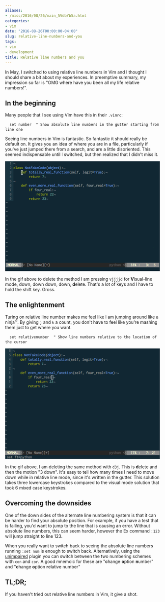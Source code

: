 ```yaml
---
aliases:
- /misc/2016/08/26/main_5VdbYb5a.html
categories:
- vim
date: "2016-08-26T00:00:00-04:00"
slug: relative-line-numbers-and-you
tags:
- vim
- development
title: Relative line numbers and you
---
```



In May, I switched to using relative line numbers in Vim and I thought I should
share a bit about my experiences. In preemptive summary, my impression so far
is "OMG where have you been all my life relative numbers!".

## In the beginning

Many people that I see using Vim have this in their `.vimrc`:

``` VimL
  set number  " Show absolute line numbers in the gutter starting from line one
```

Seeing line numbers in Vim is fantastic. So fantastic it should really be
default on. It gives you an idea of where you are in a file, particularly if
you've just jumped there from a search, and are a little disoriented. This seemed
indispensable until I switched, but then realized that I didn't miss it.

![Absolute line numbers][ABSOLUTE_GIF]

In the gif above to delete the method I am pressing `Vjjjjd` for **V**isual-line
mode, down, down down, down, **d**elete. That's a lot of keys and I have to hold
the shift key. Gross.

## The enlightenment

Turing on relative line number makes me feel like I am jumping around like a
ninja&trade;. By giving `j` and `k` a count, you don't have to feel like you're
mashing them just to get where you want.

``` VimL
  set relativenumber  " Show line numbers relative to the location of the cursor
```

![Relative line numbers][RELATIVE_GIF]

In the gif above, I am deleting the same method with `d3j`. This is **d**elete and
then the motion "3 down". It's easy to tell how many times I need to move down
while in relative line mode, since it's written in the gutter. This solution
takes three lowercase keystrokes compared to the visual mode solution that took
6 mixed case keystrokes.

## Overcoming the downsides

One of the down sides of the alternate line numbering system is that it can be
harder to find your absolute position. For example, if you have a test that is
failing, you'd want to jump to the line that is causing an error. Without absolute
line numbers, this can seem harder, however the Ex command `:123` will jump
straight to line 123.

When you really want to switch back to seeing the absolute line numbers running
`:set num` is enough to switch back. Alternatively, using the
[unimpaired][UNIMPAIRED] plugin you can switch between the two numbering
schemes with `con` and `cor`. A good mnemoic for these are "**c**hange **o**ption
**n**umber" and "**c**hange **o**ption **r**elative number"

## TL;DR;

If you haven't tried out relative line numbers in Vim, it give a shot.

[UNIMPAIRED]: https://github.com/tpope/vim-unimpaired
[ABSOLUTE_GIF]: /static/img/relative_line_numbers_absolute.gif
[RELATIVE_GIF]: /static/img/relative_line_numbers_relative.gif
